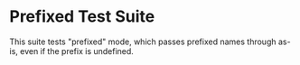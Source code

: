 Prefixed Test Suite
===================

This suite tests "prefixed" mode, which passes prefixed names through as-is,
even if the prefix is undefined.
